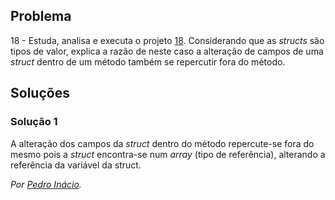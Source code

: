 ## Problema

18 - Estuda, analisa e executa o projeto [18](../../problemas/03_poo/18). 
Considerando que as _structs_ são tipos de valor, explica a razão de neste caso
a alteração de campos de uma _struct_ dentro de um método também se repercutir
fora do método.

## Soluções

### Solução 1

A alteração dos campos da _struct_ dentro do método repercute-se fora do mesmo
pois a _struct_ encontra-se num _array_ (tipo de referência), alterando a 
referência da variável da struct.

*Por [Pedro Inácio](https://github.com/PmaiWoW).*